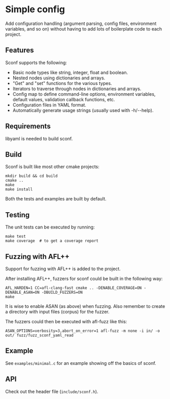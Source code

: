 # Simple config

Add configuration handling (argument parsing, config files, environment
variables, and so on) without having to add lots of boilerplate code to each
project.

## Features

Sconf supports the following:

* Basic node types like string, integer, float and boolean.
* Nested nodes using dictionaries and arrays.
* "Get" and "set" functions for the various types.
* Iterators to traverse through nodes in dictionaries and arrays.
* Config map to define command-line options, environment variables,
  default values, validation callback functions, etc.
* Configuration files in YAML format.
* Automatically generate usage strings (usually used with -h/--help).

## Requirements

libyaml is needed to build sconf.

## Build

Sconf is built like most other cmake projects:

```
mkdir build && cd build
cmake ..
make
make install
```

Both the tests and examples are built by default.

## Testing

The unit tests can be executed by running:

```
make test
make coverage  # to get a coverage report
```

## Fuzzing with AFL++

Support for fuzzing with AFL++ is added to the project.

After installing AFL++, fuzzers for sconf could be built in the following
way:

```
AFL_HARDEN=1 CC=afl-clang-fast cmake .. -DENABLE_COVERAGE=ON -DENABLE_ASAN=ON -DBUILD_FUZZERS=ON
make
```

It is wise to enable ASAN (as above) when fuzzing. Also remember to create
a directory with input files (corpus) for the fuzzer.

The fuzzers could then be executed with afl-fuzz like this:

```
ASAN_OPTIONS=verbosity=3,abort_on_error=1 afl-fuzz -m none -i in/ -o out/ fuzz/fuzz_sconf_yaml_read
```

## Example

See `examples/minimal.c` for an example showing off the basics of sconf.

## API

Check out the header file (`include/sconf.h`).
